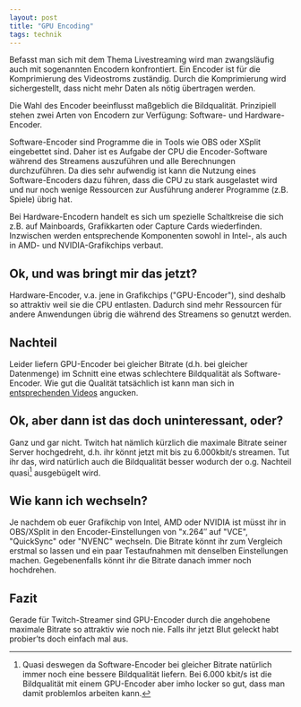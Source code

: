 ```yaml
---
layout: post
title: "GPU Encoding"
tags: technik
---
```


Befasst man sich mit dem Thema Livestreaming wird man zwangsläufig auch mit sogenannten Encodern konfrontiert. Ein Encoder ist für die Komprimierung des Videostroms zuständig. Durch die Komprimierung wird sichergestellt, dass nicht mehr Daten als nötig übertragen werden. 

Die Wahl des Encoder beeinflusst maßgeblich die Bildqualität. Prinzipiell stehen zwei Arten von Encodern zur Verfügung: Software- und Hardware-Encoder.

Software-Encoder sind Programme die in Tools wie OBS oder XSplit eingebettet sind. Daher ist es Aufgabe der CPU die Encoder-Software während des Streamens auszuführen und alle Berechnungen durchzuführen. Da dies sehr aufwendig ist kann die Nutzung eines Software-Encoders dazu führen, dass die CPU zu stark ausgelastet wird und nur noch wenige Ressourcen zur Ausführung anderer Programme (z.B. Spiele) übrig hat.

Bei Hardware-Encodern handelt es sich um spezielle Schaltkreise die sich z.B. auf Mainboards, Grafikkarten oder Capture Cards wiederfinden. Inzwischen werden entsprechende Komponenten sowohl in Intel-, als auch in AMD- und NVIDIA-Grafikchips verbaut.

## Ok, und was bringt mir das jetzt?

Hardware-Encoder, v.a. jene in Grafikchips ("GPU-Encoder"), sind deshalb so attraktiv weil sie die CPU entlasten. Dadurch sind mehr Ressourcen für andere Anwendungen übrig die während des Streamens so genutzt werden.

## Nachteil

Leider liefern GPU-Encoder bei gleicher Bitrate (d.h. bei gleicher Datenmenge) im Schnitt eine etwas schlechtere Bildqualität als Software-Encoder. Wie gut die Qualität tatsächlich ist kann man sich in [entsprechenden Videos](https://www.youtube.com/watch?v=Z6uaPD_5r4w) angucken.

## Ok, aber dann ist das doch uninteressant, oder?

Ganz und gar nicht. Twitch hat nämlich kürzlich die maximale Bitrate seiner Server hochgedreht, d.h. ihr könnt jetzt mit bis zu 6.000kbit/s streamen. Tut ihr das, wird natürlich auch die Bildqualität besser wodurch der o.g. Nachteil quasi[^1] ausgebügelt wird.

## Wie kann ich wechseln?

Je nachdem ob euer Grafikchip von Intel, AMD oder NVIDIA ist müsst ihr in OBS/XSplit in den Encoder-Einstellungen von "x.264″ auf "VCE", "QuickSync" oder "NVENC" wechseln. Die Bitrate könnt ihr zum Vergleich erstmal so lassen und ein paar Testaufnahmen mit denselben Einstellungen machen. Gegebenenfalls könnt ihr die Bitrate danach immer noch hochdrehen.

## Fazit

Gerade für Twitch-Streamer sind GPU-Encoder durch die angehobene maximale Bitrate so attraktiv wie noch nie. Falls ihr jetzt Blut geleckt habt probier’ts doch einfach mal aus.

[^1]: Quasi deswegen da Software-Encoder bei gleicher Bitrate natürlich immer noch eine bessere Bildqualität liefern. Bei 6.000 kbit/s ist die Bildqualität mit einem GPU-Encoder aber imho locker so gut, dass man damit problemlos arbeiten kann.